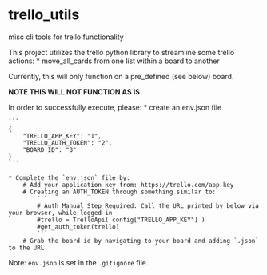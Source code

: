 # trello_utils

misc cli tools for trello functionality

This project utilizes the trello python library to streamline some trello actions:
    * move_all_cards from one list within a board to another

Currently, this will only function on a pre_defined (see below) board.

**NOTE THIS WILL NOT FUNCTION AS IS**

In order to successfully execute, please:
    * create an env.json file

    ```
    {
        "TRELLO_APP_KEY": "1",
        "TRELLO_AUTH_TOKEN": "2",
        "BOARD_ID": "3"
    }
    ```

    * Complete the `env.json` file by:
        # Add your application key from: https://trello.com/app-key
        # Creating an AUTH_TOKEN through something similar to:
            ```
            # Auth Manual Step Required: Call the URL printed by below via your browser, while logged in
            #trello = TrelloApi( config["TRELLO_APP_KEY"] )
            #get_auth_token(trello)
            ```
        # Grab the board id by navigating to your board and adding `.json` to the URL

Note: `env.json` is set in the `.gitignore` file.
